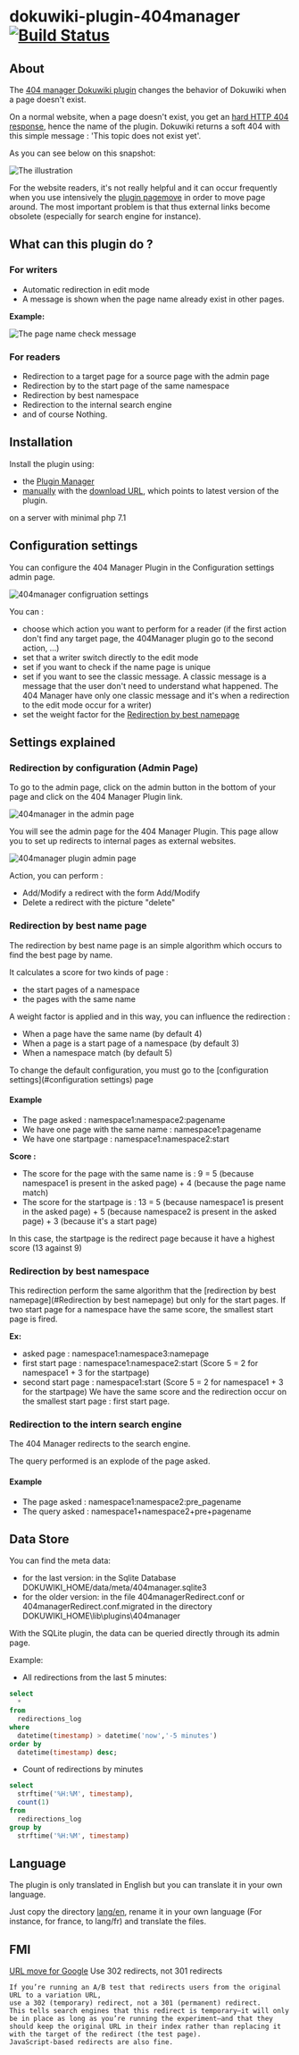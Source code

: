 # dokuwiki-plugin-404manager [![Build Status](https://travis-ci.org/gerardnico/dokuwiki-plugin-404manager.svg?branch=master)](https://travis-ci.org/gerardnico/dokuwiki-plugin-404manager)

## About

The [404 manager Dokuwiki plugin](https://www.dokuwiki.org/plugin:404manager) changes the behavior of Dokuwiki when a page doesn't exist.

On a normal website, when a page doesn't exist, you get an [hard HTTP 404 response](https://en.wikipedia.org/wiki/HTTP_404), hence the name of the plugin.
Dokuwiki returns a soft 404 with this simple message : 'This topic does not exist yet'.

As you can see below on this snapshot:

![The illustration](https://github.com/gerardnico/dokuwiki-plugin-404manager/blob/master/images/dokuwiki_200.jpg "Dokuwiki This topic does not exist yet")

For the website readers, it's not really helpful and it can occur frequently when you use intensively the [plugin pagemove](https://www.dokuwiki.org/plugin:pagemove)
in order to move page around. The most important problem is that thus external links become obsolete (especially for search engine for instance).

## What can this plugin do ?

### For writers

  * Automatic redirection in edit mode
  * A message is shown when the page name already exist in other pages.

**Example:**

![The page name check message](https://github.com/gerardnico/dokuwiki-plugin-404manager/blob/master/images/404manager_check_page_name_message.png)


### For readers

  * Redirection to a target page for a source page with the admin page
  * Redirection by to the start page of the same namespace
  * Redirection by best namespace
  * Redirection to the internal search engine
  * and of course Nothing.



## Installation

Install the plugin using:

  * the [Plugin Manager](https://www.dokuwiki.org/plugin:plugin)
  * [manually](https://www.dokuwiki.org/plugin:Plugins) with the [download URL](http://github.com/gerardnico/dokuwiki-plugin-minimap/zipball/master), which points to latest version of the plugin.
  
on a server with minimal php 7.1

## Configuration settings

You can configure the 404 Manager Plugin in the Configuration settings admin page.

![404manager configruation settings](https://github.com/gerardnico/dokuwiki-plugin-404manager/blob/master/images/dokuwiki_404manager_conf.jpg)

You can :
  * choose which action you want to perform for a reader (if the first action don't find any target page, the 404Manager plugin go to the second action, ...)
  * set that a writer switch directly to the edit mode
  * set if you want to check if the name page is unique
  * set if you want to see the classic message. A classic message is a message that the user don't need to understand what happened. The 404 Manager have only one classic message and it's when a redirection to the edit mode occur for a writer)
  * set the weight factor for the [Redirection by best namepage](#redirection-by-best-namepage)


## Settings explained
### Redirection by configuration (Admin Page)

To go to the admin page, click on the admin button in the bottom of your page and click on the 404 Manager Plugin link.

![404manager in the admin page](https://github.com/gerardnico/dokuwiki-plugin-404manager/blob/master/images/dokuwiki_404manager_adminpage_list.jpg)

You will see the admin page for the 404 Manager Plugin. This page allow you to set up redirects to internal pages as external websites.

![404manager plugin admin page](https://github.com/gerardnico/dokuwiki-plugin-404manager/blob/master/images/dokuwiki_404manager_adminpage.jpg)

Action, you can perform :
  * Add/Modify a redirect with the form Add/Modify
  * Delete a redirect with the picture "delete"


### Redirection by best name page

The redirection by best name page is an simple algorithm which occurs to find the best page by name.

It calculates a score for two kinds of page :

  * the start pages of a namespace
  * the pages with the same name

A weight factor is applied and in this way, you can influence the redirection :

  * When a page have the same name (by default 4)
  * When a page is a start page of a namespace (by default 3)
  * When a namespace match (by default 5)

To change the default configuration, you must go to the [configuration settings](#configuration settings) page

#### Example

  * The page asked : namespace1:namespace2:pagename
  * We have one page with the same name : namespace1:pagename
  * We have one startpage : namespace1:namespace2:start

**Score :**
  * The score for the page with the same name is : 9 = 5 (because namespace1 is present in the asked page) + 4 (because the page name match)
  * The score for the startpage is : 13 = 5 (because namespace1 is present in the asked page) + 5 (because namespace2 is present in the asked page) + 3 (because it's a start page)

In this case, the startpage is the redirect page because it have a highest score (13 against 9)

### Redirection by best namespace
This redirection perform the same algorithm that the [redirection by best namepage](#Redirection by best namepage) but only for the start pages. If two start page for a namespace have the same score, the smallest start page is fired.

**Ex:**
  * asked page : namespace1:namespace3:namepage
  * first start page : namespace1:namespace2:start (Score 5 = 2 for namespace1 + 3 for the startpage)
  * second start page : namespace1:start (Score 5 = 2 for namespace1 + 3 for the startpage)
We have the same score and the redirection occur on the smallest start page : first start page.

### Redirection to the intern search engine
The 404 Manager redirects to the search engine.

The query performed is an explode of the page asked.

#### Example

  * The page asked : namespace1:namespace2:pre_pagename
  * The query asked : namespace1+namespace2+pre+pagename


## Data Store

You can find the meta data:
  * for the last version: in the Sqlite Database DOKUWIKI_HOME/data/meta/404manager.sqlite3
  * for the older version: in the file 404managerRedirect.conf or 404managerRedirect.conf.migrated in the directory DOKUWIKI_HOME\lib\plugins\404manager

With the SQLite plugin, the data can be queried directly through its admin page.

Example: 

  * All redirections from the last 5 minutes:

```sql
select 
  * 
from 
  redirections_log 
where 
  datetime(timestamp) > datetime('now','-5 minutes')
order by 
  datetime(timestamp) desc;
```

  * Count of redirections by minutes

```sql
select 
  strftime('%H:%M', timestamp), 
  count(1) 
from 
  redirections_log 
group by 
  strftime('%H:%M', timestamp)
```

## Language
The plugin is only translated in English but you can translate it in your own language.

Just copy the directory [lang/en](lang/en), rename it in your own language (For instance, for france, to lang/fr) and translate the files.


## FMI

[URL move for Google](https://support.google.com/webmasters/answer/7238431) Use 302 redirects, not 301 redirects 
```text
If you’re running an A/B test that redirects users from the original URL to a variation URL, 
use a 302 (temporary) redirect, not a 301 (permanent) redirect. 
This tells search engines that this redirect is temporary—it will only be in place as long as you’re running the experiment—and that they should keep the original URL in their index rather than replacing it with the target of the redirect (the test page). 
JavaScript-based redirects are also fine.
```